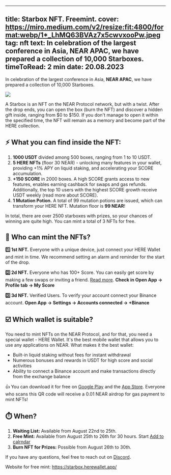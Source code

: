 -----
title: Starbox NFT. Freemint.
cover: https://miro.medium.com/v2/resize:fit:4800/format:webp/1*_LhMQ63BVAz7x5cwvxooPw.jpeg
tag: nft
text: In celebration of the largest conference in Asia, NEAR APAC, we have prepared a collection of 10,000 Starboxes.
timeToRead: 2 min
date: 20.08.2023
-----

In celebration of the largest conference in Asia, **NEAR APAC**, we have prepared a collection of 10,000 Starboxes.


![](https://miro.medium.com/v2/resize:fit:4800/format:webp/1*_LhMQ63BVAz7x5cwvxooPw.jpeg)

A Starbox is an NFT on the NEAR Protocol network, but with a twist. After the drop ends, you can open the box (burn the NFT) and discover a hidden gift inside, ranging from $0 to $150. If you don't manage to open it within the specified time, the NFT will remain as a memory and become part of the HERE collection.

## ⚡️ What you can find inside the NFT:

1. **1000 USDT** divided among 500 boxes, ranging from 1 to 10 USDT.
2. **5 HERE NFTs** (floor 30 NEAR) - unlocking many features in your wallet, providing +1% APY on liquid staking, and accelerating your SCORE accumulation.
3. **+150 SCORE** in 2000 boxes. A high SCORE grants access to new features, enables earning cashback for swaps and gas refunds. Additionally, the top 10 users with the highest SCORE growth receive USDT weekly (read more about SCORE).
4. **1 Mutation Potion.** A total of 99 mutation potions are issued, which can transform your HERE NFT. Mutation floor is **99 NEAR**!

In total, there are over 2500 starboxes with prizes, so your chances of winning are quite high. You can mint a total of 3 NFTs for free.

## 🎉 Who can mint the NFTs?

**1️⃣ 1st NFT.** Everyone with a unique device, just connect your HERE Wallet and mint in time. We recommend setting an alarm and reminder for the start of the drop.

**2️⃣ 2d NFT.** Everyone who has 100+ Score. You can easily get score by making a few swaps or inviting a friend. [Read more](https://www.herewallet.app/blog/here-score-29ce3537e225). **Check in Open App -> Profile tab -> My Score**

**3️⃣ 3d NFT.** Verified Users. To verify your account connect your Binance account. **Open App -> Settings -> Accounts connected -> +Binance**

## ☑️ Which wallet is suitable?

You need to mint NFTs on the NEAR Protocol, and for that, you need a special wallet - HERE Wallet. It's the best mobile wallet that allows you to use any applications on NEAR. What makes it the best wallet:

- Built-in liquid staking without fees for instant withdrawal
- Numerous bonuses and rewards in USDT for high score and social activities
- Ability to connect a Binance account and make transactions directly from the exchange balance

👍 You can download it for free on [Google Play](https://play.google.com/store/apps/details?id=com.herewallet&hl=en&gl=US&pli=1) and the [App Store](https://apps.apple.com/us/app/here-wallet-for-near-protocol/id1634994703). Everyone who scans this QR code will receive a 0.01 NEAR airdrop for gas payment to mint NFTs!

## ⏱️ When?

1. **Waiting List:** Available from August 22nd to 25th.
2. **Free Mint:** Available from August 25th to 26th for 30 hours. Start  [Add to calrndar](https://calendar.google.com/calendar/event?action=TEMPLATE&tmeid=NGQzZnVvNzVzYmRhM2xsanB2bjlkc2JvMmMgcGV0ckBoZXJld2FsbGV0LmFwcA&tmsrc=petr%40herewallet.app)
3. **Burn NFT for Prizes:** Possible from August 26th to 30th.

If you have any questions, feel free to reach out on [Discord](https://discord.gg/mxyguuvS).

Website for free mint: https://starbox.herewallet.app/
